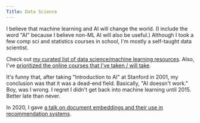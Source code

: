 ```yaml
---
Title: Data Science
---
```


I believe that machine learning and AI will change the world. (I include the word "AI" because I believe non-ML AI will also be useful.)
Although I took a few comp sci and statistics courses in school, I'm mostly a self-taught data scientist.

Check out [my curated list of data science/machine learning resources](https://docs.google.com/document/d/1ezygX4X9kncocaW4f9PyjAY-6dcV_DvYbmuI2lsQ_uI/edit). 
Also, I've [prioritized the online courses that I've taken / will take](https://docs.google.com/spreadsheets/d/1qXP0SraoGA7PV1g9j6pjEV2N6g4ZIAAjkuRvh3Je5j4/).

It's funny that, after taking "Introduction to AI" at Stanford in 2001, my conclusion was that it was a dead-end field. Basically, "AI doessn't work." 
Boy, was I wrong. I regret I didn't get back into machine learning until 2015. Better late than never. 

In 2020, I gave [a talk on document embeddings and their use in recommendation systems](https://www.youtube.com/watch?v=2ipKSJBwriM&t=2s).